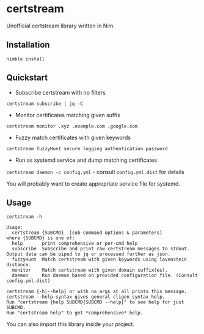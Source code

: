 # certstream

Unofficial certstream library written in Nim. 

## Installation

`nimble install`

## Quickstart

* Subscribe certstream with no filters

`certstream subscribe | jq -C`

* Monitor certificates matching given suffix

`certstream monitor .xyz .example.com .google.com`

* Fuzzy match certificates with given keywords

`certstream fuzzyHunt secure logging authentication password`

* Run as systemd service and dump matching certificates

`certstream daemon -c config.yml` - consult `config.yml.dist` for details

You will probably want to create appropriate service file for systemd.

## Usage

```
certstream -h

Usage:
  certstream {SUBCMD}  [sub-command options & parameters]
where {SUBCMD} is one of:
  help       print comprehensive or per-cmd help
  subscribe  Subscribe and print raw certstream messages to stdout. Output data can be piped to jq or processed further as json.
  fuzzyHunt  Match certstream with given keywords using lavenstein distance.
  monitor    Match certstream with given domain suffix(es).
  daemon     Run daemon based on provided configuration file. (Consult config.yml.dist)

certstream {-h|--help} or with no args at all prints this message.
certstream --help-syntax gives general cligen syntax help.
Run "certstream {help SUBCMD|SUBCMD --help}" to see help for just SUBCMD.
Run "certstream help" to get *comprehensive* help.
```

You can also import this library inside your project.